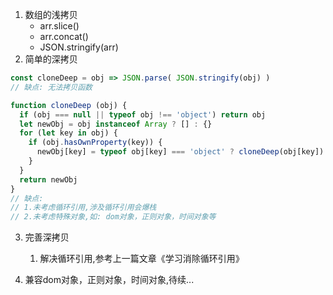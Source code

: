 1. 数组的浅拷贝
   - arr.slice()
   - arr.concat()
   - JSON.stringify(arr)
1. 简单的深拷贝

```javascript
const cloneDeep = obj => JSON.parse( JSON.stringify(obj) )
// 缺点: 无法拷贝函数
```

```javascript
function cloneDeep (obj) {
  if (obj === null || typeof obj !== 'object') return obj
  let newObj = obj instanceof Array ? [] : {}
  for (let key in obj) {
    if (obj.hasOwnProperty(key)) {
      newObj[key] = typeof obj[key] === 'object' ? cloneDeep(obj[key]) : obj[key]
    }
  }
  return newObj
}
// 缺点: 
// 1.未考虑循环引用,涉及循环引用会爆栈
// 2.未考虑特殊对象,如: dom对象，正则对象，时间对象等
```

3. 完善深拷贝

   1. 解决循环引用,参考上一篇文章《学习消除循环引用》
2. 兼容dom对象，正则对象，时间对象,待续...
   
   
   
   

